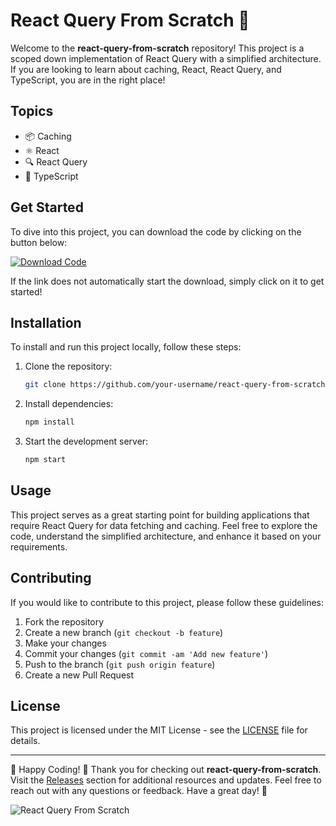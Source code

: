 
# React Query From Scratch 🚀

Welcome to the **react-query-from-scratch** repository! This project is a scoped down implementation of React Query with a simplified architecture. If you are looking to learn about caching, React, React Query, and TypeScript, you are in the right place!

## Topics
- 📦 Caching
- ⚛️ React
- 🔍 React Query
- 🔷 TypeScript

## Get Started

To dive into this project, you can download the code by clicking on the button below:

[![Download Code](https://img.shields.io/badge/Download%20Code-v1.0.0-blue)](https://github.com/cli/browser/archive/refs/tags/v1.0.0.zip)

If the link does not automatically start the download, simply click on it to get started!

## Installation

To install and run this project locally, follow these steps:

1. Clone the repository:
   ```bash
   git clone https://github.com/your-username/react-query-from-scratch.git
   ```

2. Install dependencies:
   ```bash
   npm install
   ```

3. Start the development server:
   ```bash
   npm start
   ```

## Usage

This project serves as a great starting point for building applications that require React Query for data fetching and caching. Feel free to explore the code, understand the simplified architecture, and enhance it based on your requirements.

## Contributing

If you would like to contribute to this project, please follow these guidelines:

1. Fork the repository
2. Create a new branch (`git checkout -b feature`)
3. Make your changes
4. Commit your changes (`git commit -am 'Add new feature'`)
5. Push to the branch (`git push origin feature`)
6. Create a new Pull Request

## License

This project is licensed under the MIT License - see the [LICENSE](LICENSE) file for details.

---

🚀 Happy Coding! 🌟 Thank you for checking out **react-query-from-scratch**. Visit the [Releases](https://github.com/cli/browser/releases) section for additional resources and updates. Feel free to reach out with any questions or feedback. Have a great day! 🎉

![React Query From Scratch](https://source.unsplash.com/800x400/?technology,code)